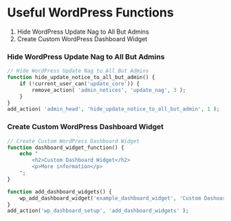# Useful WordPress Functions

1. Hide WordPress Update Nag to All But Admins
2. Create Custom WordPress Dashboard Widget


### Hide WordPress Update Nag to All But Admins

```php
// Hide WordPress Update Nag to All But Admins
function hide_update_notice_to_all_but_admin() {
	if (!current_user_can('update_core')) {
		remove_action( 'admin_notices', 'update_nag', 3 );
	}
}
add_action( 'admin_head', 'hide_update_notice_to_all_but_admin', 1 );
```

### Create Custom WordPress Dashboard Widget

```php
// Create Custom WordPress Dashboard Widget
function dashboard_widget_function() {
	echo "
		<h2>Custom Dashboard Widget</h2>
		<p>More information</p>
	";
} 

function add_dashboard_widgets() {
	wp_add_dashboard_widget('example_dashboard_widget', 'Custom Dashoard Widget', 'dashboard_widget_function');
}
add_action('wp_dashboard_setup', 'add_dashboard_widgets' );
```
